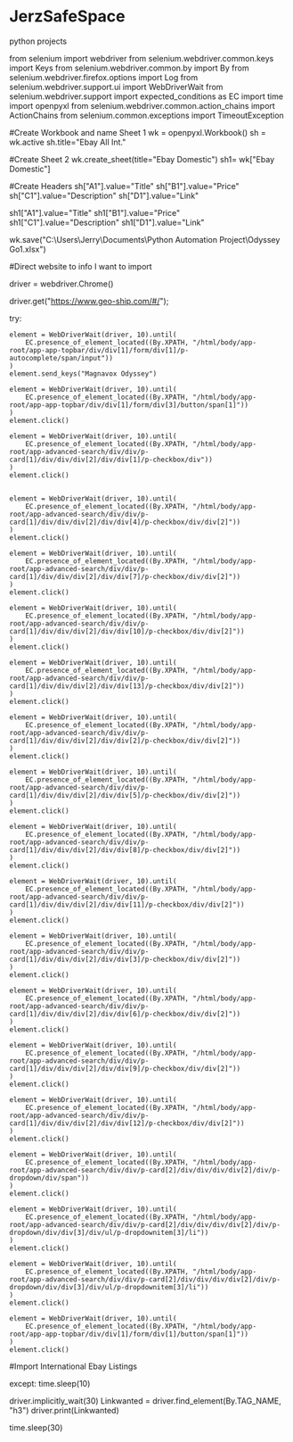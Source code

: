 # JerzSafeSpace
python projects

from selenium import webdriver
from selenium.webdriver.common.keys import Keys
from selenium.webdriver.common.by import By
from selenium.webdriver.firefox.options import Log
from selenium.webdriver.support.ui import WebDriverWait
from selenium.webdriver.support import expected_conditions as EC
import time
import openpyxl
from selenium.webdriver.common.action_chains import ActionChains
from selenium.common.exceptions import TimeoutException


#Create Workbook and name Sheet 1
wk = openpyxl.Workbook()
sh = wk.active
sh.title="Ebay All Int."

#Create Sheet 2
wk.create_sheet(title="Ebay Domestic")
sh1= wk["Ebay Domestic"]

#Create Headers
sh["A1"].value="Title"
sh["B1"].value="Price"
sh["C1"].value="Description"
sh["D1"].value="Link"

sh1["A1"].value="Title"
sh1["B1"].value="Price"
sh1["C1"].value="Description"
sh1["D1"].value="Link"

wk.save("C:\\Users\Jerry\Documents\Python Automation Project\Odyssey Go1.xlsx")

#Direct website to info I want to import

driver = webdriver.Chrome()

driver.get("https://www.geo-ship.com/#/");

try:

    element = WebDriverWait(driver, 10).until(
        EC.presence_of_element_located((By.XPATH, "/html/body/app-root/app-app-topbar/div/div[1]/form/div[1]/p-autocomplete/span/input"))
    )
    element.send_keys("Magnavox Odyssey")

    element = WebDriverWait(driver, 10).until(
        EC.presence_of_element_located((By.XPATH, "/html/body/app-root/app-app-topbar/div/div[1]/form/div[3]/button/span[1]"))
    )
    element.click()

    element = WebDriverWait(driver, 10).until(
        EC.presence_of_element_located((By.XPATH, "/html/body/app-root/app-advanced-search/div/div/p-card[1]/div/div/div[2]/div/div[1]/p-checkbox/div"))
    )
    element.click()


    element = WebDriverWait(driver, 10).until(
        EC.presence_of_element_located((By.XPATH, "/html/body/app-root/app-advanced-search/div/div/p-card[1]/div/div/div[2]/div/div[4]/p-checkbox/div/div[2]"))
    )
    element.click()

    element = WebDriverWait(driver, 10).until(
        EC.presence_of_element_located((By.XPATH, "/html/body/app-root/app-advanced-search/div/div/p-card[1]/div/div/div[2]/div/div[7]/p-checkbox/div/div[2]"))
    )
    element.click()

    element = WebDriverWait(driver, 10).until(
        EC.presence_of_element_located((By.XPATH, "/html/body/app-root/app-advanced-search/div/div/p-card[1]/div/div/div[2]/div/div[10]/p-checkbox/div/div[2]"))
    )
    element.click()
    
    element = WebDriverWait(driver, 10).until(
        EC.presence_of_element_located((By.XPATH, "/html/body/app-root/app-advanced-search/div/div/p-card[1]/div/div/div[2]/div/div[13]/p-checkbox/div/div[2]"))
    )
    element.click()

    element = WebDriverWait(driver, 10).until(
        EC.presence_of_element_located((By.XPATH, "/html/body/app-root/app-advanced-search/div/div/p-card[1]/div/div/div[2]/div/div[2]/p-checkbox/div/div[2]"))
    )
    element.click()

    element = WebDriverWait(driver, 10).until(
        EC.presence_of_element_located((By.XPATH, "/html/body/app-root/app-advanced-search/div/div/p-card[1]/div/div/div[2]/div/div[5]/p-checkbox/div/div[2]"))
    )
    element.click()

    element = WebDriverWait(driver, 10).until(
        EC.presence_of_element_located((By.XPATH, "/html/body/app-root/app-advanced-search/div/div/p-card[1]/div/div/div[2]/div/div[8]/p-checkbox/div/div[2]"))
    )
    element.click()

    element = WebDriverWait(driver, 10).until(
        EC.presence_of_element_located((By.XPATH, "/html/body/app-root/app-advanced-search/div/div/p-card[1]/div/div/div[2]/div/div[11]/p-checkbox/div/div[2]"))
    )
    element.click()

    element = WebDriverWait(driver, 10).until(
        EC.presence_of_element_located((By.XPATH, "/html/body/app-root/app-advanced-search/div/div/p-card[1]/div/div/div[2]/div/div[3]/p-checkbox/div/div[2]"))
    )
    element.click()

    element = WebDriverWait(driver, 10).until(
        EC.presence_of_element_located((By.XPATH, "/html/body/app-root/app-advanced-search/div/div/p-card[1]/div/div/div[2]/div/div[6]/p-checkbox/div/div[2]"))
    )
    element.click()

    element = WebDriverWait(driver, 10).until(
        EC.presence_of_element_located((By.XPATH, "/html/body/app-root/app-advanced-search/div/div/p-card[1]/div/div/div[2]/div/div[9]/p-checkbox/div/div[2]"))
    )
    element.click()

    element = WebDriverWait(driver, 10).until(
        EC.presence_of_element_located((By.XPATH, "/html/body/app-root/app-advanced-search/div/div/p-card[1]/div/div/div[2]/div/div[12]/p-checkbox/div/div[2]"))
    )
    element.click()

    element = WebDriverWait(driver, 10).until(
        EC.presence_of_element_located((By.XPATH, "/html/body/app-root/app-advanced-search/div/div/p-card[2]/div/div/div/div[2]/div/p-dropdown/div/span"))
    )
    element.click()

    element = WebDriverWait(driver, 10).until(
        EC.presence_of_element_located((By.XPATH, "/html/body/app-root/app-advanced-search/div/div/p-card[2]/div/div/div/div[2]/div/p-dropdown/div/div[3]/div/ul/p-dropdownitem[3]/li"))
    )
    element.click()

    element = WebDriverWait(driver, 10).until(
        EC.presence_of_element_located((By.XPATH, "/html/body/app-root/app-advanced-search/div/div/p-card[2]/div/div/div/div[2]/div/p-dropdown/div/div[3]/div/ul/p-dropdownitem[3]/li"))
    )
    element.click()

    element = WebDriverWait(driver, 10).until(
        EC.presence_of_element_located((By.XPATH, "/html/body/app-root/app-app-topbar/div/div[1]/form/div[1]/button/span[1]"))
    )
    element.click()

#Import International Ebay Listings

except:
    time.sleep(10)

driver.implicitly_wait(30)
Linkwanted = driver.find_element(By.TAG_NAME, "h3")
driver.print(Linkwanted)


time.sleep(30)
